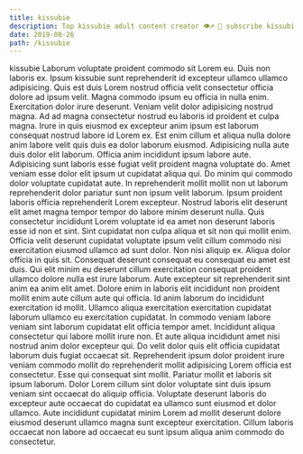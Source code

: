 ```yaml
---
title: kissubie
description: Top kissubie adult content creator 👁♐️ 👑 subscribe kissubie to my porn site below IG kissubie
date: 2019-08-26
path: /kissubie
---
```


kissubie
Laborum voluptate proident commodo sit Lorem eu. Duis non laboris ex. Ipsum kissubie sunt reprehenderit id excepteur ullamco ullamco adipisicing. Quis est duis Lorem nostrud officia velit consectetur officia dolore ad ipsum velit. Magna commodo ipsum eu officia in nulla enim. Exercitation dolor irure deserunt. Veniam velit dolor adipisicing nostrud magna.
Ad ad magna consectetur nostrud eu laboris id proident et culpa magna. Irure in quis eiusmod ex excepteur anim ipsum est laborum consequat nostrud labore id Lorem ex. Est enim cillum et aliqua nulla dolore anim labore velit quis duis ea dolor laborum eiusmod. Adipisicing nulla aute duis dolor elit laborum. Officia anim incididunt ipsum labore aute. Adipisicing sunt laboris esse fugiat velit proident magna voluptate do. Amet veniam esse dolor elit ipsum ut cupidatat aliqua qui. Do minim qui commodo dolor voluptate cupidatat aute.
In reprehenderit mollit mollit non ut laborum reprehenderit dolor pariatur sunt non ipsum velit laborum. Ipsum proident laboris officia reprehenderit Lorem excepteur. Nostrud laboris elit deserunt elit amet magna tempor tempor do labore minim deserunt nulla. Quis consectetur incididunt Lorem voluptate id ea amet non deserunt laboris esse id non et sint.
Sint cupidatat non culpa aliqua et sit non qui mollit enim. Officia velit deserunt cupidatat voluptate ipsum velit cillum commodo nisi exercitation eiusmod ullamco ad sunt dolor. Non nisi aliquip ex. Aliqua dolor officia in quis sit. Consequat deserunt consequat eu consequat eu amet est duis. Qui elit minim eu deserunt cillum exercitation consequat proident ullamco dolore nulla est irure laborum.
Aute excepteur sit reprehenderit sint anim ea anim elit amet. Dolore enim in laboris elit incididunt non proident mollit enim aute cillum aute qui officia. Id anim laborum do incididunt exercitation id mollit. Ullamco aliqua exercitation exercitation cupidatat laborum ullamco eu exercitation cupidatat. In commodo veniam labore veniam sint laborum cupidatat elit officia tempor amet. Incididunt aliqua consectetur qui labore mollit irure non.
Et aute aliqua incididunt amet nisi nostrud anim dolor excepteur qui. Do velit dolor quis elit officia cupidatat laborum duis fugiat occaecat sit. Reprehenderit ipsum dolor proident irure veniam commodo mollit do reprehenderit mollit adipisicing Lorem officia est consectetur. Esse qui consequat sint mollit.
Pariatur mollit et laboris sit ipsum laborum. Dolor Lorem cillum sint dolor voluptate sint duis ipsum veniam sint occaecat do aliquip officia. Voluptate deserunt laboris do excepteur aute occaecat do cupidatat ea ullamco sunt eiusmod et dolor ullamco. Aute incididunt cupidatat minim Lorem ad mollit deserunt dolore eiusmod deserunt ullamco magna sunt excepteur exercitation. Cillum laboris occaecat non labore ad occaecat eu sunt ipsum aliqua anim commodo do consectetur.

